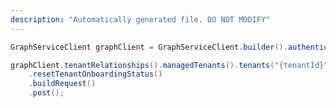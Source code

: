 ```yaml
---
description: "Automatically generated file. DO NOT MODIFY"
---
```

<!-- markdownlint-disable MD041 -->

```java
GraphServiceClient graphClient = GraphServiceClient.builder().authenticationProvider( authProvider ).buildClient();

graphClient.tenantRelationships().managedTenants().tenants("{tenantId}")
    .resetTenantOnboardingStatus()
    .buildRequest()
    .post();
```
